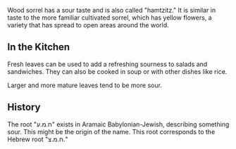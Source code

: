 Wood sorrel has a sour taste and is also called "hamtzitz." It is similar in taste to the more familiar cultivated sorrel, which has yellow flowers, a variety that has spread to open areas around the world.

## In the Kitchen

Fresh leaves can be used to add a refreshing sourness to salads and sandwiches. They can also be cooked in soup or with other dishes like rice.

Larger and more mature leaves tend to be more sour.

## History

The root "ח.מ.ע" exists in Aramaic Babylonian-Jewish, describing something sour. This might be the origin of the name. This root corresponds to the Hebrew root "ח.מ.צ."
